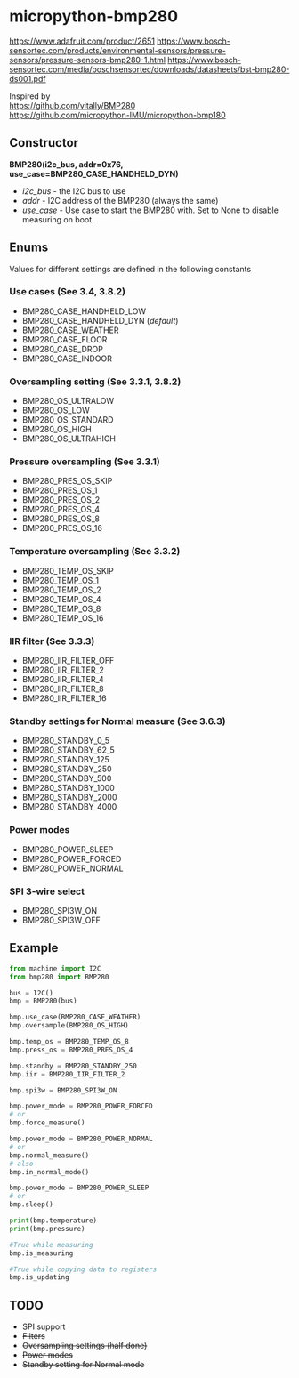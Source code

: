 # micropython-bmp280

https://www.adafruit.com/product/2651
https://www.bosch-sensortec.com/products/environmental-sensors/pressure-sensors/pressure-sensors-bmp280-1.html
https://www.bosch-sensortec.com/media/boschsensortec/downloads/datasheets/bst-bmp280-ds001.pdf

Inspired by  
https://github.com/vitally/BMP280  
https://github.com/micropython-IMU/micropython-bmp180

## Constructor
**BMP280(i2c_bus, addr=0x76, use_case=BMP280_CASE_HANDHELD_DYN)**
* *i2c_bus* - the I2C bus to use
* *addr* - I2C address of the BMP280 (always the same)
* *use_case* - Use case to start the BMP280 with. Set to None to disable measuring on boot.

## Enums
Values for different settings are defined in the following constants
### Use cases (See 3.4, 3.8.2)
* BMP280_CASE_HANDHELD_LOW
* BMP280_CASE_HANDHELD_DYN (*default*)
* BMP280_CASE_WEATHER
* BMP280_CASE_FLOOR
* BMP280_CASE_DROP
* BMP280_CASE_INDOOR
### Oversampling setting (See 3.3.1, 3.8.2)
* BMP280_OS_ULTRALOW
* BMP280_OS_LOW
* BMP280_OS_STANDARD
* BMP280_OS_HIGH
* BMP280_OS_ULTRAHIGH
### Pressure oversampling (See 3.3.1)
* BMP280_PRES_OS_SKIP
* BMP280_PRES_OS_1
* BMP280_PRES_OS_2
* BMP280_PRES_OS_4
* BMP280_PRES_OS_8
* BMP280_PRES_OS_16
### Temperature oversampling (See 3.3.2)
* BMP280_TEMP_OS_SKIP
* BMP280_TEMP_OS_1
* BMP280_TEMP_OS_2
* BMP280_TEMP_OS_4
* BMP280_TEMP_OS_8
* BMP280_TEMP_OS_16
### IIR filter (See 3.3.3)
* BMP280_IIR_FILTER_OFF
* BMP280_IIR_FILTER_2
* BMP280_IIR_FILTER_4
* BMP280_IIR_FILTER_8
* BMP280_IIR_FILTER_16
### Standby settings for Normal measure (See 3.6.3)
* BMP280_STANDBY_0_5
* BMP280_STANDBY_62_5
* BMP280_STANDBY_125
* BMP280_STANDBY_250
* BMP280_STANDBY_500
* BMP280_STANDBY_1000
* BMP280_STANDBY_2000
* BMP280_STANDBY_4000
### Power modes
* BMP280_POWER_SLEEP
* BMP280_POWER_FORCED
* BMP280_POWER_NORMAL
### SPI 3-wire select
* BMP280_SPI3W_ON
* BMP280_SPI3W_OFF

## Example
```python
from machine import I2C
from bmp280 import BMP280

bus = I2C()
bmp = BMP280(bus)

bmp.use_case(BMP280_CASE_WEATHER)
bmp.oversample(BMP280_OS_HIGH)

bmp.temp_os = BMP280_TEMP_OS_8
bmp.press_os = BMP280_PRES_OS_4

bmp.standby = BMP280_STANDBY_250
bmp.iir = BMP280_IIR_FILTER_2

bmp.spi3w = BMP280_SPI3W_ON

bmp.power_mode = BMP280_POWER_FORCED
# or 
bmp.force_measure()

bmp.power_mode = BMP280_POWER_NORMAL
# or 
bmp.normal_measure()
# also
bmp.in_normal_mode()

bmp.power_mode = BMP280_POWER_SLEEP
# or 
bmp.sleep()

print(bmp.temperature)
print(bmp.pressure)

#True while measuring
bmp.is_measuring

#True while copying data to registers
bmp.is_updating

```

## TODO
* SPI support
* ~~Filters~~
* ~~Oversampling settings (half done)~~
* ~~Power modes~~
* ~~Standby setting for Normal mode~~

